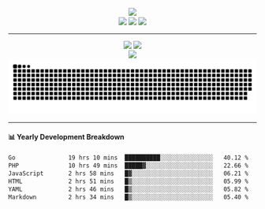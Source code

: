 <p align="center">
  <img src="https://readme-typing-svg.herokuapp.com?font=Fira+Code&pause=1000&color=FF69B4&center=true&vCenter=true&width=435&lines=%F0%9F%8F%B3%EF%B8%8F%E2%80%8D%E2%9A%A7%EF%B8%8F+BaiYi's+GitHub+Profile+%F0%9F%8F%B3%EF%B8%8F%E2%80%8D%E2%9A%A7%EF%B8%8F" />
  <br>
  <a href="https://mtf.wiki/"><img src="https://img.shields.io/static/v1?label=Gender&message=Male-To-Female&color=ff69b4&style=for-the-badge" /></a>
  <a href="https://github.com/WhiteElytra"><img src="https://img.shields.io/github/followers/WhiteElytra?label=github%20followers&logo=github&style=for-the-badge" /></a>
  <a href="https://twitter.com/WhiteElytra"><img src="https://img.shields.io/twitter/follow/WhiteElytra?label=twitter%20%40WhiteElytra&logo=twitter&style=for-the-badge" /></a>
</p>

-----

<p align="center">
  <img src="https://github-readme-stats.vercel.app/api?username=WhiteElytra&count_private=true&show_icons=true&theme=buefy" width="400" />
  <img src="https://streak-stats.demolab.com/?user=WhiteElytra" width="400" />
  <br>
  <img src="https://activity-graph.herokuapp.com/graph?username=WhiteElytra&theme=minimal" />
  <br>
  <img src="https://github.com/WhiteElytra/WhiteElytra/raw/output/github-contribution-grid-snake.svg" />
</p>

-----

#### 📊 Yearly Development Breakdown

<!--START_SECTION:waka-->

```text
Go               19 hrs 10 mins  ██████████░░░░░░░░░░░░░░░   40.12 %
PHP              10 hrs 49 mins  █████▓░░░░░░░░░░░░░░░░░░░   22.66 %
JavaScript       2 hrs 58 mins   █▓░░░░░░░░░░░░░░░░░░░░░░░   06.21 %
HTML             2 hrs 51 mins   █▒░░░░░░░░░░░░░░░░░░░░░░░   05.99 %
YAML             2 hrs 46 mins   █▒░░░░░░░░░░░░░░░░░░░░░░░   05.82 %
Markdown         2 hrs 34 mins   █▒░░░░░░░░░░░░░░░░░░░░░░░   05.40 %
```

<!--END_SECTION:waka-->
